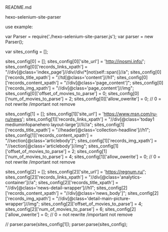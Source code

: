 README.md


hexo-selenium-site-parser


use example:

var Parser = require('./hexo-selenium-site-parser.js');
var parser = new Parser();

var sites_config = [];

sites_config[0] = [];
sites_config[0]['site_url'] = 'http://inosmi.info/';
sites_config[0]['records_links_xpath'] = "//div[@class='index_page']//div//div/*[not(self::span)]//a";
sites_config[0]['records_title_xpath'] = "//td[@class='content']//h1";
sites_config[0]['records_content_xpath'] = "//div[@class='page_content']";
sites_config[0]['records_img_xpath'] = "//div[@class='page_content']//img";
sites_config[0]['offset_of_movies_to_parse'] = 0;
sites_config[0]['num_of_movies_to_parse'] = 2;
sites_config[0]['allow_owerite'] = 0; //  0 = not rewrite /important not remove

sites_config[1] = [];
sites_config[1]['site_url'] = 'https://www.msn.com/ru-ru/news';
sites_config[1]['records_links_xpath'] = "//div[@class='today1 mediuminfopanehero layout-large']//li//a";
sites_config[1]['records_title_xpath'] = "//header[@class='collection-headline']//h1";
sites_config[1]['records_content_xpath'] = "//section[@class='articlebody']";
sites_config[1]['records_img_xpath'] = "//section[@class='articlebody']//img";
sites_config[1]['offset_of_movies_to_parse'] = 2;
sites_config[1]['num_of_movies_to_parse'] = 4;
sites_config[1]['allow_owerite'] = 0; //  0 = not rewrite /important not remove

sites_config[2] = [];
sites_config[2]['site_url'] = 'https://regnum.ru/';
sites_config[2]['records_links_xpath'] = "//div[@class='analytics-container']//a";
sites_config[2]['records_title_xpath'] = "//div[@class='news-detail-wrapper']//h1";
sites_config[2]['records_content_xpath'] = "//div[@class='news_body']";
sites_config[2]['records_img_xpath'] = "//div[@class='detail-main-picture-wrapper']//img";
sites_config[2]['offset_of_movies_to_parse'] = 4;
sites_config[2]['num_of_movies_to_parse'] = 6;
sites_config[2]['allow_owerite'] = 0; //  0 = not rewrite /important not remove


// parser.parse(sites_config[1]);
parser.parse(sites_config);